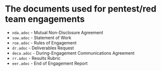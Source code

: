 # The documents used for pentest/red team engagements

- `nda.adoc` - Mutual Non-Disclosure Agreement
- `sow.adoc` - Statement of Work
- `roe.adoc` - Rules of Engagement
- `dr.adoc` - Deliverables Request
- `deca.adoc` - During-Engagement Communications Agreement
- `rr.adoc` - Results Rubric
- `eer.adoc` - End of Engagement Report
